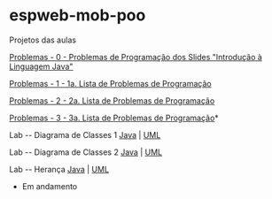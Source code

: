 # espweb-mob-poo
Projetos das aulas

[Problemas - 0 - Problemas de Programação dos Slides "Introdução à Linguagem Java"](https://github.com/pedrofsn/espweb-mob-poo/tree/master/lista_0/src/br/ufg/espmob)

[Problemas - 1 - 1a. Lista de Problemas de Programação](https://github.com/pedrofsn/espweb-mob-poo/tree/master/lista_1/src/br/ufg/espmob)

[Problemas - 2 - 2a. Lista de Problemas de Programação](https://github.com/pedrofsn/espweb-mob-poo/tree/master/lista_2)

[Problemas - 3 - 3a. Lista de Problemas de Programação](https://github.com/pedrofsn/espweb-mob-poo/tree/master/lista_3)*

Lab -- Diagrama de Classes 1 [Java](https://github.com/pedrofsn/espweb-mob-poo/tree/master/lab_diagrama_1/src/br/ufg/lab/diagramaum) | [UML](https://github.com/pedrofsn/espweb-mob-poo/blob/master/lab_diagrama_1/diagrama_uml.asta)

Lab -- Diagrama de Classes 2 [Java](https://github.com/pedrofsn/espweb-mob-poo/tree/master/lab_diagrama_2/src/br/ufg/lab/diagramadois/applet/alunos) | [UML](https://github.com/pedrofsn/espweb-mob-poo/blob/master/lab_diagrama_2/diagrama_de_classes_applet.asta)

Lab -- Herança [Java](https://github.com/pedrofsn/espweb-mob-poo/tree/master/lab_heranca/src/br/pedrofsn/labheranca) | [UML](https://github.com/pedrofsn/espweb-mob-poo/blob/master/lab_heranca/empresa.asta)

* Em andamento
